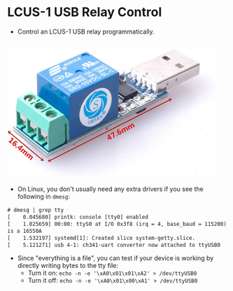 # LCUS-1 USB Relay Control

* Control an LCUS-1 USB relay programmatically.
<br>
<img src="./assets/device.jpg" width="480" />

* On Linux, you don't usually need any extra drivers if you see the following in `dmesg`:

```
# dmesg | grep tty
[    0.045680] printk: console [tty0] enabled
[    1.025659] 00:00: ttyS0 at I/O 0x3f8 (irq = 4, base_baud = 115200) is a 16550A
[    1.532197] systemd[1]: Created slice system-getty.slice.
[    5.121271] usb 4-1: ch341-uart converter now attached to ttyUSB0
```

* Since "everything is a file", you can test if your device is working by directly writing bytes to the tty file: 
  * Turn it on:  `echo -n -e '\xA0\x01\x01\xA2' > /dev/ttyUSB0`
  * Turn it off: `echo -n -e '\xA0\x01\x00\xA1' > /dev/ttyUSB0`
